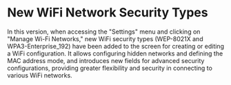 # New WiFi Network Security Types

In this version, when accessing the "Settings" menu and clicking on "Manage Wi-Fi Networks," new WiFi security types (WEP-8021X and WPA3-Enterprise\_192) have been added to the screen for creating or editing a WiFi configuration. It allows configuring hidden networks and defining the MAC address mode, and introduces new fields for advanced security configurations, providing greater flexibility and security in connecting to various WiFi networks.
